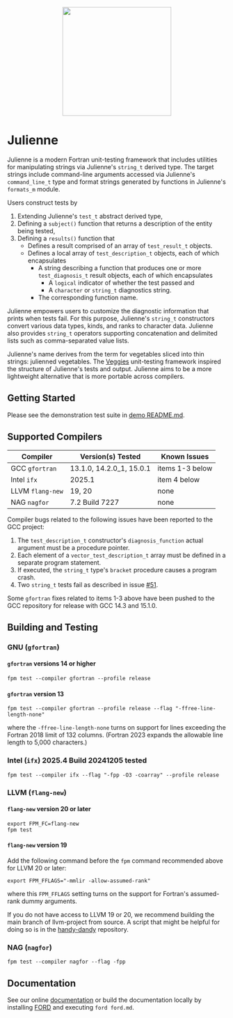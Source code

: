 <p align="center">
  <img width="250" height="250" src="https://github.com/user-attachments/assets/1a1c4f1a-f229-4d6d-bcaa-d5d9826ee639">
</p>

Julienne
========
Julienne is a modern Fortran unit-testing framework that includes utilities for manipulating strings
via Julienne's `string_t` derived type.  The target strings include command-line arguments accessed
via Julienne's `command_line_t` type  and format strings generated by functions in Julienne's `formats_m` module.

Users construct tests by
1. Extending Julienne's `test_t` abstract derived type,
2. Defining a `subject()` function that returns a description of the entity being tested,
3. Defining a `results()` function that
    - Defines a result comprised of an array of `test_result_t` objects.
    - Defines a local array of `test_description_t` objects, each of which encapsulates
        * A string describing a function that produces one or more `test_diagnosis_t` result objects, each of which encapsulates
            * A `logical` indicator of whether the test passed and
            * A `character` or `string_t` diagnostics string.
        * The corresponding function name.

Julienne empowers users to customize the diagnostic information that prints when tests fail.
For this purpose, Julienne's `string_t` constructors convert various data types, kinds, and ranks to character data.
Julienne also provides `string_t` operators supporting concatenation and delimited lists such as comma-separated value lists.

Julienne's name derives from the term for vegetables sliced into thin strings: julienned vegetables.
The [Veggies] unit-testing framework inspired the structure of Julienne's tests and output.
Julienne aims to be a more lightweight alternative that is more portable across compilers.

Getting Started
---------------
Please see the demonstration test suite in [demo README.md](./demo/README.md).

Supported Compilers
-------------------

Compiler         | Version(s) Tested        | Known Issues
-----------------|--------------------------|-------------
GCC `gfortran`   | 13.1.0, 14.2.0_1, 15.0.1 | items 1-3 below
Intel `ifx`      | 2025.1                   | item 4 below
LLVM `flang-new` | 19, 20                   | none
NAG `nagfor`     | 7.2 Build 7227           | none

Compiler bugs related to the following issues have been reported to the GCC project:

1. The `test_description_t` constructor's `diagnosis_function` actual argument must be a procedure pointer.
2. Each element of a `vector_test_description_t` array must be defined in a separate program statement.
3. If executed, the `string_t` type's `bracket` procedure causes a program crash.
4. Two `string_t` tests fail as described in issue [#51](https://github.com/BerkeleyLab/julienne/issues/51).

Some `gfortran` fixes related to items 1-3 above have been pushed to the GCC repository for release with GCC 14.3 and 15.1.0.

Building and Testing
--------------------

### GNU (`gfortran`)
#### `gfortran` versions 14 or higher
```
fpm test --compiler gfortran --profile release
```

#### `gfortran` version 13
```
fpm test --compiler gfortran --profile release --flag "-ffree-line-length-none"
```
where the `-ffree-line-length-none` turns on support for lines exceeding the Fortran 2018 limit of 132 columns.
(Fortran 2023 expands the allowable line length to 5,000 characters.)

### Intel (`ifx`) 2025.4 Build 20241205 tested
```
fpm test --compiler ifx --flag "-fpp -O3 -coarray" --profile release
```

### LLVM (`flang-new`)
#### `flang-new` version 20 or later
```
export FPM_FC=flang-new
fpm test
```

#### `flang-new` version 19
Add the following command before the `fpm` command recommended above for LLVM 20 or later:
```
export FPM_FFLAGS="-mmlir -allow-assumed-rank"
```
where this `FPM_FFLAGS` setting turns on the support for Fortran's assumed-rank dummy arguments.

If you do not have access to LLVM 19 or 20, we recommend building the main branch of llvm-project from source.
A script that might be helpful for doing so is in the [handy-dandy] repository.

### NAG (`nagfor`)
```
fpm test --compiler nagfor --flag -fpp
```

Documentation
-------------
See our online [documentation] or build the documentation locally by installing [FORD] and executing `ford ford.md`.

[Sourcery]: https://github.com/sourceryinstitute/sourcery
[Veggies]: https://gitlab.com/everythingfunctional/veggies
[here]: https://github.com/rouson/handy-dandy/blob/7caaa4dc3d6e5331914a3025f0cb1db5ac1a886f/src/fresh-llvm-build.sh
[documentation]: https:///berkeleylab.github.io/julienne/
[FORD]: https://github.com/Fortran-FOSS-Programmers/ford
[handy-dandy]: https://github.com/rouson/handy-dandy/blob/7caaa4dc3d6e5331914a3025f0cb1db5ac1a886f/src/fresh-llvm-build.sh
